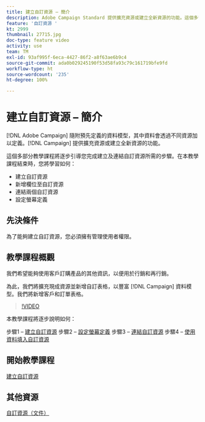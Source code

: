 ```yaml
---
title: 建立自訂資源 – 簡介
description: Adobe Campaign Standard 提供擴充資源或建立全新資源的功能。這個多部分教學課程將逐步引導您完成建立及連結自訂資源所需的步驟。
feature: '自訂資源 '
kt: 2999
thumbnail: 27715.jpg
doc-type: feature video
activity: use
team: TM
exl-id: 93af995f-6eca-4427-86f2-a8f63ae6b9c4
source-git-commit: ada0b029245190f53d58fa93c79c161719bfe9fd
workflow-type: ht
source-wordcount: '235'
ht-degree: 100%

---
```


# 建立自訂資源 – 簡介

[!DNL Adobe Campaign] 隨附預先定義的資料模型，其中資料會透過不同資源加以定義。[!DNL Campaign] 提供擴充資源或建立全新資源的功能。

這個多部分教學課程將逐步引導您完成建立及連結自訂資源所需的步驟。在本教學課程結束時，您將學習如何：

* 建立自訂資源
* 新增欄位至自訂資源
* 連結兩個自訂資源
* 設定螢幕定義

## 先決條件

為了能夠建立自訂資源，您必須擁有管理使用者權限。

## 教學課程概觀

我們希望能夠使用客戶訂購產品的其他資訊，以便用於行銷和再行銷。

為此，我們將擴充現成資源並新增自訂表格，以豐富 [!DNL Campaign] 資料模型。我們將新增客戶和訂單表格。

>[!VIDEO](https://video.tv.adobe.com/v/27715?quality=9)

本教學課程將逐步說明如何：

步驟1 – [建立自訂資源](./creating-a-custom-resource.md)
步驟2 – [設定螢幕定義](./configuring-a-screen-definition-for-a-custom-resource.md)
步驟3 – [連結自訂資源](./linking-custom-resources.md)
步驟4 – [使用資料填入自訂資源](./populate-custom-resources-with-data.md)

## 開始教學課程

[建立自訂資源](./creating-a-custom-resource.md)

## 其他資源

[自訂資源（文件）](https://experienceleague.adobe.com/docs/campaign-standard/using/working-with-apis/global-concepts/custom-resources.html?lang=zh-Hant)
